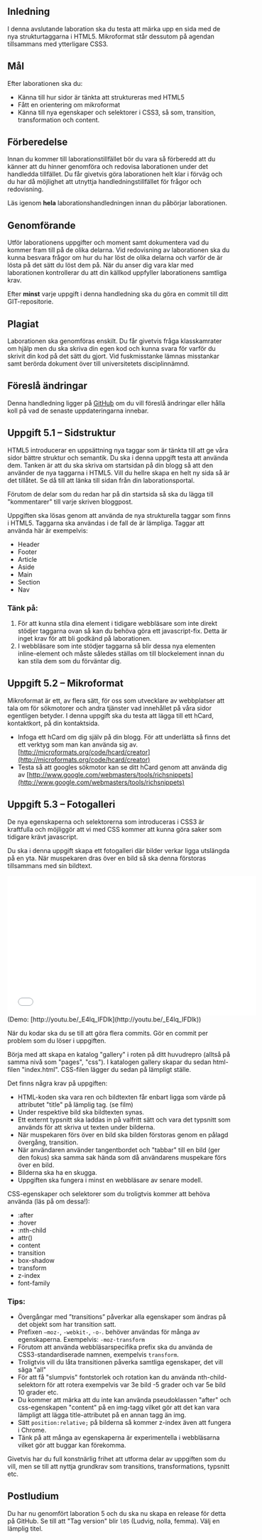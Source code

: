 ## Inledning
I denna avslutande laboration ska du testa att märka upp en sida med de nya strukturtaggarna i HTML5. Mikroformat står dessutom på agendan tillsammans med ytterligare CSS3.

## Mål
Efter laborationen ska du:

- Känna till hur sidor är tänkta att struktureras med HTML5
- Fått en orientering om mikroformat
- Känna till nya egenskaper och selektorer i CSS3, så som, transition, transformation och content.

## Förberedelse
Innan du kommer till laborationstillfället bör du vara så förberedd att du känner att du hinner genomföra och redovisa laborationen under det handledda tillfället. Du får givetvis göra laborationen helt klar i förväg och du har då möjlighet att utnyttja handledningstillfället för frågor och redovisning. 

Läs igenom **hela** laborationshandledningen innan du påbörjar laborationen.

## Genomförande
Utför laborationens uppgifter och moment samt dokumentera vad du kommer fram till på de olika delarna. Vid redovisning av laborationen ska du kunna besvara frågor om hur du har löst de olika delarna och varför de är lösta på det sätt du löst dem på.
När du anser dig vara klar med laborationen kontrollerar du att din källkod uppfyller laborationens samtliga krav.

Efter **minst** varje uppgift i denna handledning ska du göra en commit till ditt GIT-repositorie.

## Plagiat
Laborationen ska genomföras enskilt. Du får givetvis fråga klasskamrater om hjälp men du ska skriva din egen kod och kunna svara för varför du skrivit din kod på det sätt du gjort. Vid fuskmisstanke lämnas misstankar samt berörda dokument över till universitetets disciplinnämnd.

## Föreslå ändringar
Denna handledning ligger på [GitHub](https://github.com/1ik415/Kursmaterial/blob/master/Laborationer/Laboration%206.md) om du vill föreslå ändringar eller hålla koll på vad de senaste uppdateringarna innebar.

## Uppgift 5.1 – Sidstruktur
HTML5 introducerar en uppsättning nya taggar som är tänkta till att ge våra sidor bättre struktur och semantik. Du ska i denna uppgift testa att använda dem. Tanken är att du ska skriva om startsidan på din blogg så att den använder de nya taggarna i HTML5. Vill du hellre skapa en helt ny sida så är det tillåtet. Se då till att länka till sidan från din laborationsportal.

Förutom de delar som du redan har på din startsida så ska du lägga till "kommentarer" till varje skriven bloggpost.

Uppgiften ska lösas genom att använda de nya strukturella taggar som finns i HTML5. Taggarna ska användas i de fall de är lämpliga. Taggar att använda här är exempelvis:

- Header
- Footer
- Article
- Aside
- Main
- Section
- Nav

### Tänk på:
1. För att kunna stila dina element i tidigare webbläsare som inte direkt stödjer taggarna ovan så kan du behöva göra ett javascript-fix. Detta är inget krav för att bli godkänd på laborationen.
1. I webbläsare som inte stödjer taggarna så blir dessa nya elementen inline-element och måste således ställas om till blockelement innan du kan stila dem som du förväntar dig.

## Uppgift 5.2 – Mikroformat
Mikroformat är ett, av flera sätt, för oss som utvecklare av webbplatser att tala om för sökmotorer och andra tjänster vad innehållet på våra sidor egentligen betyder. I denna uppgift ska du testa att lägga till ett hCard, kontaktkort, på din kontaktsida. 

- Infoga ett hCard om dig själv på din blogg. För att underlätta så finns det ett verktyg som man kan använda sig av. [http://microformats.org/code/hcard/creator](http://microformats.org/code/hcard/creator)
- Testa så att googles sökmotor kan se ditt hCard genom att använda dig av [http://www.google.com/webmasters/tools/richsnippets](http://www.google.com/webmasters/tools/richsnippets)


## Uppgift 5.3 – Fotogalleri
De nya egenskaperna och selektorerna som introduceras i CSS3 är kraftfulla och möjliggör att vi med CSS kommer att kunna göra saker som tidigare krävt javascript. 

Du ska i denna uppgift skapa ett fotogalleri där bilder verkar ligga utslängda på en yta. När muspekaren dras över en bild så ska denna förstoras tillsammans med sin bildtext. 

<iframe width="560" height="315" src="//www.youtube.com/embed/_E4lq_IFDlk" frameborder="0" allowfullscreen></iframe>
(Demo: [http://youtu.be/_E4lq_IFDlk](http://youtu.be/_E4lq_IFDlk))

När du kodar ska du se till att göra flera commits. Gör en commit per problem som du löser i uppgiften.

Börja med att skapa en katalog "gallery" i roten på ditt huvudrepro (alltså på samma nivå som "pages", "css").
I katalogen gallery skapar du sedan html-filen "index.html". CSS-filen lägger du sedan på lämpligt ställe.

Det finns några krav på uppgiften:

- HTML-koden ska vara ren och bildtexten får enbart ligga som värde på attributet "title" på lämplig tag. (se film)
- Under respektive bild ska bildtexten synas. 
- Ett externt typsnitt ska laddas in på valfritt sätt och vara det typsnitt som används för att skriva ut texten under bilderna.
- När muspekaren förs över en bild ska bilden förstoras genom en pålagd övergång, transition.
- När användaren använder tangentbordet och "tabbar" till en bild (ger den fokus) ska samma sak hända som då användarens muspekare förs över en bild.
- Bilderna ska ha en skugga.
- Uppgiften ska fungera i minst en webbläsare av senare modell.

CSS-egenskaper och selektorer som du troligtvis kommer att behöva använda (läs på om dessa!):

- :after
- :hover
- :nth-child
- attr()
- content
- transition
- box-shadow
- transform
- z-index
- font-family

### Tips:

- Övergångar med ”transitions” påverkar alla egenskaper som ändras på det objekt som har transition satt.
- Prefixen `–moz-`, `-webkit-`, `-o-`. behöver användas för många av egenskaperna.  Exempelvis: `-moz-transform`
- Förutom att använda webbläsarspecifika prefix ska du använda de CSS3-standardiserade namnen, exempelvis `transform`.
- Troligtvis vill du låta transitionen påverka samtliga egenskaper, det vill säga "all"
- För att få "slumpvis" fontstorlek och rotation kan du använda nth-child-selektorn för att rotera exempelvis var 3e bild -5 grader och var 5e bild 10 grader etc.
-  Du kommer att märka att du inte kan använda pseudoklassen "after" och css-egenskapen "content" på en img-tagg vilket gör att det kan vara lämpligt att lägga title-attributet på en annan tagg än img.
- Sätt `position:relative;` på bilderna så kommer z-index även att fungera i Chrome.
- Tänk på att många av egenskaperna är experimentella i webbläsarna vilket gör att buggar kan förekomma. 


Givetvis har du full konstnärlig frihet att utforma delar av uppgiften som du vill, men se till att nyttja grundkrav som transitions, transformations, typsnitt etc.

## Postludium
Du har nu genomfört laboration 5 och du ska nu skapa en release för detta på GitHub.
Se till att "Tag version" blir `l05` (Ludvig, nolla, femma).
Välj en lämplig titel.